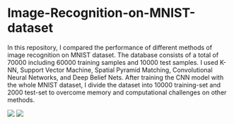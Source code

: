 # Image-Recognition-on-MNIST-dataset


In this repository, I compared the performance of different methods of image recognition on MNIST dataset. The database consists of a total of 70000 including 60000 training samples and 10000 test samples. I used K-NN, Support Vector Machine, Spatial Pyramid Matching, Convolutional Neural Networks, and Deep Belief Nets. After training the CNN model with the whole MNIST dataset, I divide the dataset into 10000 training-set and 2000 test-set to overcome memory and computational challenges on other methods.



[![](https://img.shields.io/badge/常联系-click_for_contact-green.svg)](https://github.com/l5shi/__Overview__/blob/master/thanks/README.md)
[![](https://img.shields.io/badge/Donate-支付宝|微信|Venmo-blue.svg)](https://github.com/l5shi/__Overview__/blob/master/thanks/README.md)

